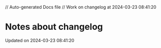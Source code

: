 // Auto-generated Docs file
// Work on changelog at 2024-03-23 08:41:20
# Notes about changelog
Updated on 2024-03-23 08:41:20
